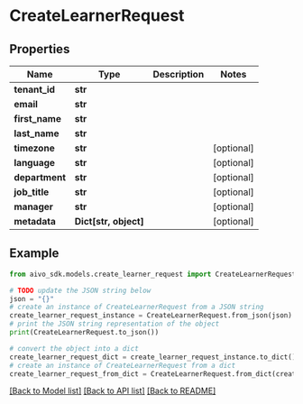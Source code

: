 # CreateLearnerRequest

## Properties

Name | Type | Description | Notes
------------ | ------------- | ------------- | -------------
**tenant_id** | **str** |  |
**email** | **str** |  |
**first_name** | **str** |  |
**last_name** | **str** |  |
**timezone** | **str** |  | [optional]
**language** | **str** |  | [optional]
**department** | **str** |  | [optional]
**job_title** | **str** |  | [optional]
**manager** | **str** |  | [optional]
**metadata** | **Dict[str, object]** |  | [optional]

## Example

```python
from aivo_sdk.models.create_learner_request import CreateLearnerRequest

# TODO update the JSON string below
json = "{}"
# create an instance of CreateLearnerRequest from a JSON string
create_learner_request_instance = CreateLearnerRequest.from_json(json)
# print the JSON string representation of the object
print(CreateLearnerRequest.to_json())

# convert the object into a dict
create_learner_request_dict = create_learner_request_instance.to_dict()
# create an instance of CreateLearnerRequest from a dict
create_learner_request_from_dict = CreateLearnerRequest.from_dict(create_learner_request_dict)
```

[[Back to Model list]](../README.md#documentation-for-models) [[Back to API list]](../README.md#documentation-for-api-endpoints) [[Back to README]](../README.md)
